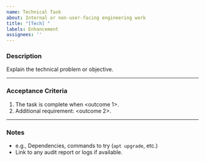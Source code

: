 ```yaml
---
name: Technical Task
about: Internal or non-user-facing engineering work
title: "[Tech] "
labels: Enhancement
assignees: ''
---
```


### Description
Explain the technical problem or objective.

---

### Acceptance Criteria
1. The task is complete when <outcome 1>.
2. Additional requirement: <outcome 2>.

---

### Notes
- e.g., Dependencies, commands to try (`apt upgrade`, etc.)
- Link to any audit report or logs if available.
